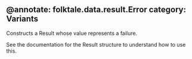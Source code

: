 @annotate: folktale.data.result.Error
category: Variants
---

Constructs a Result whose value represents a failure.

See the documentation for the Result structure to understand how to use this.
